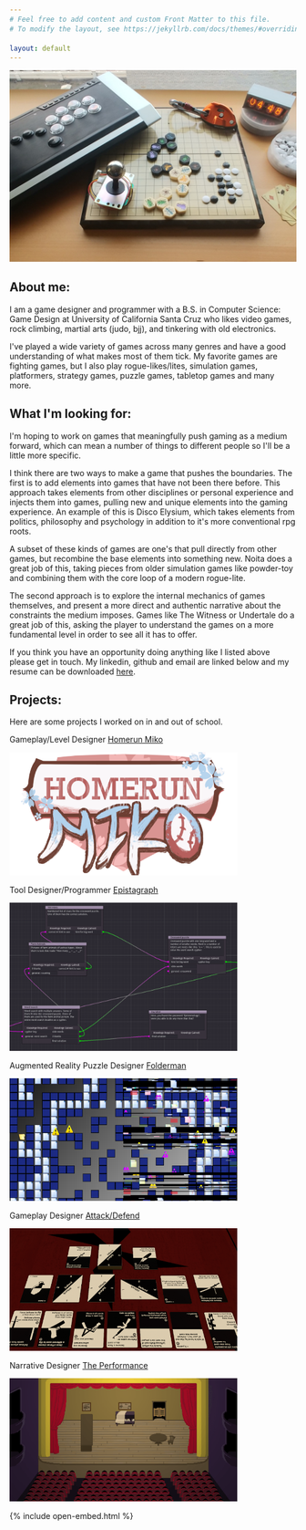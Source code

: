 ```yaml
---
# Feel free to add content and custom Front Matter to this file.
# To modify the layout, see https://jekyllrb.com/docs/themes/#overriding-theme-defaults

layout: default
---
```


![Banner](/assets/img/bg-masthead.jpg)
<h2> About me: </h2>
I am a game designer and programmer with a B.S. in
Computer Science: Game Design at University of California Santa Cruz
who likes video games, rock climbing, martial arts (judo, bjj), and tinkering with old electronics.

I've played a wide variety of games across many genres and have a good understanding of what makes most of them tick.
My favorite games are fighting games, but I also play rogue-likes/lites, simulation games, platformers, strategy games, puzzle games, tabletop games and many more.

## What I'm looking for:
I'm hoping to work on games that meaningfully push gaming as a medium forward,
which can mean a number of things to different people so I'll be a little more specific.

I think there are two ways to make a game that pushes the boundaries.
The first is to add elements into games that have not been there before.
This approach takes elements from other disciplines or personal experience and injects them into games,
pulling new and unique elements into the gaming experience.
An example of this is Disco Elysium, which takes elements from politics, philosophy and psychology in addition
to it's more conventional rpg roots.

A subset of these kinds of games are one's that pull directly from other games, but recombine the base elements
into something new.
Noita does a great job of this, taking pieces from older simulation games like powder-toy and combining them with the core loop of a modern rogue-lite.

The second approach is to explore the internal mechanics of games themselves, and present a more direct and authentic narrative about the constraints the medium imposes. Games like The Witness or Undertale do a great job of this, asking the player to understand the games on a more fundamental level in order to see all it has to offer.

If you think you have an opportunity doing anything like I listed above please get in touch.
My linkedin, github and email are linked below and my resume can be downloaded [here](/assets/pdf/Resume.pdf).

## Projects:
Here are some projects I worked on in and out of school.

Gameplay/Level Designer
[Homerun Miko](/projects/homerun-miko)

[<img src="/assets/img/thumbnails/homerun-miko.png" alt="drawing" width="400"/>](/projects/homerun-miko)

Tool Designer/Programmer
[Epistagraph](/projects/epistagraph)

[<img src="/assets/img/thumbnails/epistagraph.png" alt="drawing" width="400"/>](/projects/epistagraph)

Augmented Reality Puzzle Designer
[Folderman](/projects/folderman)

[<img src="/assets/img/thumbnails/folderman.png" alt="drawing" width="400"/>](/projects/folderman)

Gameplay Designer
[Attack/Defend](/projects/attack-defend)

[<img src="/assets/img/thumbnails/attack-defend.png" alt="drawing" width="400"/>](/projects/attack-defend)

Narrative Designer
[The Performance](/projects/the-performance)

[<img src="/assets/img/thumbnails/the-performance.png" alt="drawing" width="400"/>](/projects/the-performance)

{% include open-embed.html %}
